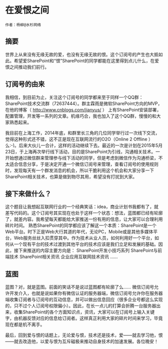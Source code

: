 # 在爱恨之间
    作者：杨柳@水杉网络


## 摘要
世界上从来没有无缘无故的爱，也没有无缘无故的恨。这个订阅号的产生也大抵如此。希望爱SharePoint和“恨”SharePoint的同学都能在这里得到点儿什么，在爱恨之间推动我们前行。

## 订阅号的由来
我相信，到目前为止，关注这个订阅号的同学都来至于同样一个QQ群：SharePoint技术交流群（72637444）。群主霖雨是微软SharePoint方向的MVP，在他的博客（ http://www.cnblogs.com/jianyus/ ） 上有SharePoint安装部署，配置管理，开发等一系列的文章。机缘巧合，我也加入了这个QQ群，慢慢的和大家熟悉起来。

我目前在上海工作，2014年底，和群里长三角的几位同学举行过一次线下交流，觉得这种形式还不错，这不正是现在互联网流行的O2O（Online 2 Offline ）么:-)。后来大伙儿一合计，这样的活动继续下去。最近的一次是计划在2015年5月23日，于上海再次举行线下活动，目的是SharePoint为引线，沟通相关技术。一开始想通过微信群来管理参与线下活动的同学，但是考虑到微信作为沟通桥梁，不太适合信息分享，于是决定开通一个微信订阅号来管理，查看订阅号的使用规则时，发现每天有一个群发消息的机会，所以干脆利用这个机会和大家分享一下SharePoint相关技术，也算是做到物尽其用，希望没有打扰到大家。
## 接下来做什么？
这个题目让我想起互联网行业的一个经典笑话：idea，商业计划书我都有了，就差写代码的。这个订阅号其实现在也处于这样一个状态：想法，蓝图都已经有轮廓了，就差内容。我希望每天都能给大家推送一份有用的信息，让大家可以合理利用碎片时间。
       熟悉SharePoint的同学都应该了解这一个本质：SharePoint是一个Web平台。时下正是Web大行其道的年代，无论PC，Mobile或是其他多媒体平台，Web服务丝丝入扣贯穿其中。作为技术从业人员，如何利用好一个平台，如何从一个现有平台的技术过渡到其他平台的技术应该是我们立足和发展的基础。因此，接下来推送的内容主要方向是：
SharePoint开发小技巧系列
SharePoint与前端技术
SharePoint相关资讯
企业应用互联网技术资讯
……
## 蓝图
   蓝图？对，就是蓝图。前面的笑话不是说过蓝图都有轮廓了么……
   微信订阅号允许开发介入，也就是说如果你有微信认证的服务器端，微信订阅号允许你在服务器端收集订阅者与订阅号的互动信息，并可以做出信息回应（很多企业号都这么实现的，只不过个人订阅号权限偏小）。因此，在长一点儿的打算会折腾一台服务器出来，收集SharePoint的各个方面知识点，资讯，大家可以在订阅号上输入关键字，由机器反馈对应的信息给订阅者。这样真正利用大家的碎片时间来学习，毕竟现在都是机不离手。

最后，回到爱与恨的话题上，无论爱与恨，技术还是技术，爱——就去学习他，恨——就去改造他，以爱与恨为互斥磁极来推动自身技术的加速发展。各位晚安！




